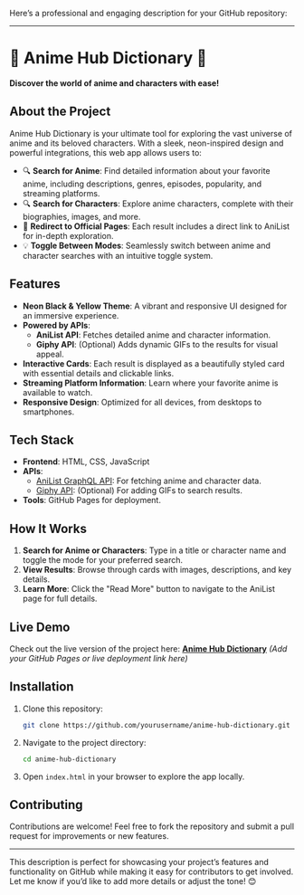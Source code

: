 Here’s a professional and engaging description for your GitHub repository:

---

# 🌸 Anime Hub Dictionary 🌸

**Discover the world of anime and characters with ease!**

## About the Project
Anime Hub Dictionary is your ultimate tool for exploring the vast universe of anime and its beloved characters. With a sleek, neon-inspired design and powerful integrations, this web app allows users to:

- 🔍 **Search for Anime**: Find detailed information about your favorite anime, including descriptions, genres, episodes, popularity, and streaming platforms.
- 🔍 **Search for Characters**: Explore anime characters, complete with their biographies, images, and more.
- 🔗 **Redirect to Official Pages**: Each result includes a direct link to AniList for in-depth exploration.
- 💡 **Toggle Between Modes**: Seamlessly switch between anime and character searches with an intuitive toggle system.

## Features
- **Neon Black & Yellow Theme**: A vibrant and responsive UI designed for an immersive experience.
- **Powered by APIs**:
  - **AniList API**: Fetches detailed anime and character information.
  - **Giphy API**: (Optional) Adds dynamic GIFs to the results for visual appeal.
- **Interactive Cards**: Each result is displayed as a beautifully styled card with essential details and clickable links.
- **Streaming Platform Information**: Learn where your favorite anime is available to watch.
- **Responsive Design**: Optimized for all devices, from desktops to smartphones.

## Tech Stack
- **Frontend**: HTML, CSS, JavaScript
- **APIs**:
  - [AniList GraphQL API](https://anilist.gitbook.io/anilist-apiv2/): For fetching anime and character data.
  - [Giphy API](https://developers.giphy.com/): (Optional) For adding GIFs to search results.
- **Tools**: GitHub Pages for deployment.

## How It Works
1. **Search for Anime or Characters**: Type in a title or character name and toggle the mode for your preferred search.
2. **View Results**: Browse through cards with images, descriptions, and key details.
3. **Learn More**: Click the "Read More" button to navigate to the AniList page for full details.

## Live Demo
Check out the live version of the project here: **[Anime Hub Dictionary](https://theanomality.github.io/AnimeWiki/)** *(Add your GitHub Pages or live deployment link here)*

## Installation
1. Clone this repository:
   ```bash
   git clone https://github.com/yourusername/anime-hub-dictionary.git
   ```
2. Navigate to the project directory:
   ```bash
   cd anime-hub-dictionary
   ```
3. Open `index.html` in your browser to explore the app locally.

## Contributing
Contributions are welcome! Feel free to fork the repository and submit a pull request for improvements or new features.

---

This description is perfect for showcasing your project’s features and functionality on GitHub while making it easy for contributors to get involved. Let me know if you’d like to add more details or adjust the tone! 😊
